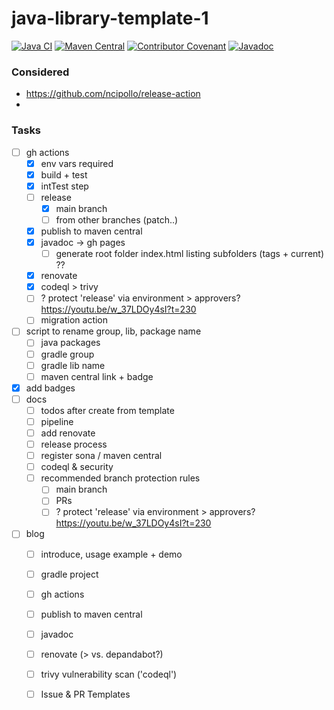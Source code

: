 # java-library-template-1

[![Java CI](https://github.com/thriving-dev/java-library-template-1/actions/workflows/1.pipeline.yml/badge.svg)](https://github.com/thriving-dev/java-library-template-1/actions/workflows/1.pipeline.yml)
[![Maven Central](https://img.shields.io/maven-central/v/dev.thriving.oss/java-library-template.svg)](https://central.sonatype.com/artifact/dev.thriving.oss/java-library-template)
[![Contributor Covenant](https://img.shields.io/badge/Contributor%20Covenant-2.1-4baaaa.svg)](CODE_OF_CONDUCT.md)
[![Javadoc](https://img.shields.io/badge/JavaDoc-Online-green)](https://thriving-dev.github.io/java-library-template-1/javadoc/current)


### Considered
- https://github.com/ncipollo/release-action
- 

### Tasks
- [ ] gh actions
  - [x] env vars required
  - [x] build + test
  - [x] intTest step
  - [ ] release
    - [x] main branch
    - [ ] from other branches (patch..)
  - [x] publish to maven central
  - [x] javadoc -> gh pages
    - [ ] generate root folder index.html listing subfolders (tags + current) ??
  - [x] renovate
  - [x] codeql > trivy
  - [ ] ? protect 'release' via environment > approvers? https://youtu.be/w_37LDOy4sI?t=230
  - [ ] migration action
- [ ] script to rename group, lib, package name
  - [ ] java packages
  - [ ] gradle group 
  - [ ] gradle lib name
  - [ ] maven central link + badge
- [x] add badges
- [ ] docs
  - [ ] todos after create from template
  - [ ] pipeline
  - [ ] add renovate
  - [ ] release process
  - [ ] register sona / maven central
  - [ ] codeql & security
  - [ ] recommended branch protection rules
    - [ ] main branch
    - [ ] PRs
    - [ ] ? protect 'release' via environment > approvers? https://youtu.be/w_37LDOy4sI?t=230
- [ ] blog
  - [ ] introduce, usage example + demo
  - [ ] gradle project
  - [ ] gh actions
  - [ ] publish to maven central
  - [ ] javadoc
  - [ ] renovate (> vs. depandabot?)
  - [ ] trivy vulnerability scan ('codeql')
  - [ ] Issue & PR Templates


